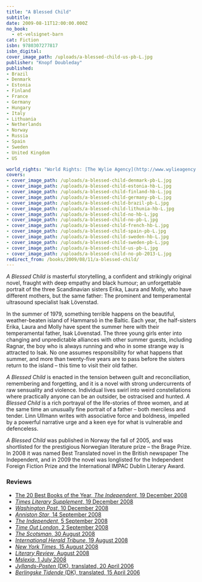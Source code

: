 ```yaml
---
title: "A Blessed Child"
subtitle:
date: 2009-08-11T12:00:00.000Z
no_book:
  - et-velsignet-barn
cat: Fiction
isbn: 9780307277817
isbn_digital:
cover_image_path: /uploads/a-blessed-child-us-pb-L.jpg
publisher: "Knopf Doubleday"
published:
- Brazil
- Denmark
- Estonia
- Finland
- France
- Germany
- Hungary
- Italy
- Lithuania
- Netherlands
- Norway
- Russia
- Spain
- Sweden
- United Kingdom
- US

world_rights: "World Rights: [The Wylie Agency](http://www.wylieagency.com/)"
covers:
- cover_image_path: /uploads/a-blessed-child-denmark-pb-L.jpg
- cover_image_path: /uploads/a-blessed-child-estonia-hb-L.jpg
- cover_image_path: /uploads/a-blessed-child-finland-hb-L.jpg
- cover_image_path: /uploads/a-blessed-child-germany-pb-L.jpg
- cover_image_path: /uploads/a-blessed-child-brazil-pb-L.jpg
- cover_image_path: /uploads/a-blessed-child-lithunia-hb-L.jpg
- cover_image_path: /uploads/a-blessed-child-no-hb-L.jpg
- cover_image_path: /uploads/a-blessed-child-no-pb-L.jpg
- cover_image_path: /uploads/a-blessed-child-french-hb-L.jpg
- cover_image_path: /uploads/a-blessed-child-spain-pb-L.jpg
- cover_image_path: /uploads/a-blessed-child-sweden-hb-L.jpg
- cover_image_path: /uploads/a-blessed-child-sweden-pb-L.jpg
- cover_image_path: /uploads/a-blessed-child-us-pb-L.jpg
- cover_image_path: /uploads/a-blessed-child-no-pb-2013-L.jpg
redirect_from: /books/2009/08/11/a-blessed-child/
---
```

*A Blessed Child is* masterful storytelling, a confident and strikingly   original novel, fraught with deep empathy and black humour; an unforgettable   portrait of the three Scandinavian sisters Erika, Laura and Molly, who have   different mothers, but the same father: The prominent and temperamental   ultrasound specialist Isak Lövenstad.

In the  summer of 1979, something terrible happens on the beautiful, weather-beaten island of Hammarsö in the Baltic. Each year, the  half-sisters Erika, Laura and Molly have spent the summer here with their  temperamental father, Isak Lövenstad. The three young girls enter into changing  and unpredictable alliances with other summer guests, including Ragnar, the boy  who is always running and who in some strange way is attracted to Isak.
No one assumes responsibility for  what happens that summer, and more than twenty-five years are to pass before  the sisters return to the island – this time to visit their old father.

*A Blessed Child* is enacted in the  tension between guilt and reconciliation, remembering and forgetting, and it is  a novel with strong undercurrents of raw sensuality and violence. Individual  lives swirl into weird constellations where practically anyone can be an  outsider, be ostracised and hunted. *A  Blessed Child* is a rich portrayal of the life-stories of three women, and  at the same time an unusually fine portrait of a father – both merciless and  tender. Linn Ullmann writes with associative force and boldness, impelled by a  powerful narrative urge and a keen eye for what is vulnerable and defenceless.  

*A Blessed Child* was published in Norway the fall of 2005, and was shortlisted for the prestigious Norwegian literature prize – the Brage Prize. In 2008 it was named Best Translated novel in the British newspaper The Independent, and in 2009 the novel was longlisted for the Independent Foreign Fiction Prize and the International IMPAC Dublin Literary Award.


### Reviews

- [The 20 Best Books of the Year, *The Independent*, 19 December 2008](/assets/files/20-best-Independent-19-12-2008.pdf)  
- [*Times Literary Supplement*, 19 December 2008](/assets/files/TLS-19-12-2008.pdf)  
- [*Washington Post*, 10 December 2008](/assets/files/Washington-Post-10-12-2008.pdf)  
- [*Anniston Star*, 14 September 2008](/assets/files/Anniston-Star-14-09-2008.pdf)  
- [*The Independent*, 5 September 2008](http://www.independent.co.uk/arts-entertainment/books/reviews/a-blessed-child-by-linn-ullmann-trans-sarah-death-919292.html)  
- [*Time Out London*, 2 September 2008](/assets/files/Time-Out-London-02-09-2008.pdf)  
- [*The Scotsman*, 30 August 2008](/assets/files/Scotsman-30-08-2008.pdf)  
- [*International Herald Tribune*, 19 August 2008](/assets/files/International-Herald-Tribune-19-08-2008.pdf)  
- [*New York Times*, 15 August 2008](http://www.nytimes.com/2008/08/17/books/review/DErasmo-t.html?_r=2)  
- [*Literary Review*, August 2008](/assets/files/Literary-Review-aug-2008.pdf)  
- [*Mslexia*, 1 July 2008](/assets/files/Mslexia-01-07-2008.pdf)  
- [*Jyllands-Posten* (DK), translated, 20 April 2006](/assets/files/Jyllands-Posten-EN-20-04-2006.pdf)  
- [*Berlingske Tidende* (DK), translated, 15 April 2006](/assets/files/Berlingske-Tidende-EN-15-04-2006.pdf)  
